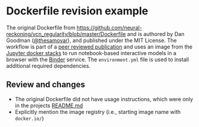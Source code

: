 # Dockerfile revision example

The original Dockerfile from https://github.com/neural-reckoning/vcn_regularity/blob/master/Dockerfile and is authored by Dan Goodman ([@thesamovar](https://github.com/thesamovar)), and published under the MIT License.
The workflow is part of a [peer reviewed publication](https://doi.org/10.1016/j.heares.2017.09.010) and uses an image from the [Jupyter docker stacks](https://jupyter-docker-stacks.readthedocs.io/en/latest/) to run notebook-based interactive models in a browser with the [Binder](https://mybinder.org/) service.
The `environment.yml` file is used to install additional required dependencies.

## Review and changes

- The original Dockerfile did not have usage instructions, which were only in the projects [README.md](https://github.com/neural-reckoning/vcn_regularity/blob/master/README.md)
- Explicitly mention the image registry (i.e., starting image name with `docker.io/`)

